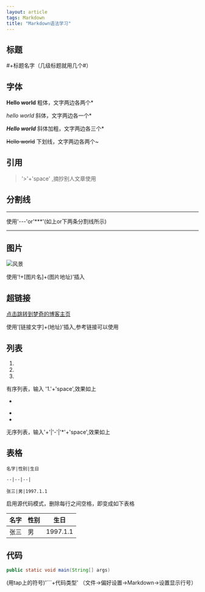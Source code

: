 ```yaml
---
layout: article 
tags: Markdown
title: "Markdown语法学习"
---
```


## 标题

#+标题名字（几级标题就用几个#）

## 字体

**Hello world** 粗体，文字两边各两个*

*hello world*  斜体，文字两边各一个*

***Hello world*** 斜体加粗，文字两边各三个*

~~Hello world~~ 下划线，文字两边各两个~

## 引用

>'>'+'space' ,摘抄别人文章使用

## 分割线

---

使用'---'or'***'(如上or下两条分割线所示)

***

## 图片

![风景](https://ts1.cn.mm.bing.net/th/id/R-C.b61e85948514dde6c8f2997871c60766?rik=WSmrFRL1fzIM2A&riu=http%3a%2f%2fpic1.bbzhi.com%2ffengjingbizhi%2fdiqiuguibaodachicunziranfengjingbizhijingxuandiyiji%2fnature_2008_landscape_1680_desktop_01_20183_11.jpg&ehk=UHw5ouJjdlJ4utvTAdWd8UZTuIpkI%2fMSeyoP%2fjtTbpQ%3d&risl=&pid=ImgRaw&r=0)

使用'!+[图片名]+(图片地址)'插入

## 超链接

[点击跳转到梦奇的博客主页](https://MonkiFantasy.GitHub.io)

使用'[链接文字]+(地址)'插入,参考链接可以使用

## 列表

1. 
2.  
3.  

有序列表，输入 '1.'+'space',效果如上

+ 

- 
- 

 无序列表，输入'+'|'-'|'*'+'space',效果如上

## 表格



```text
名字|性别|生日

--|--|--|

张三|男|1997.1.1
```





启用源代码模式，删除每行之间空格，即变成如下表格

名字|性别|生日
--|--|--|
张三|男|1997.1.1

## 代码

```java
public static void main(String[] args)
```

(用tap上的符号)'```+代码类型' （文件->偏好设置->Markdown->设置显示行号）





